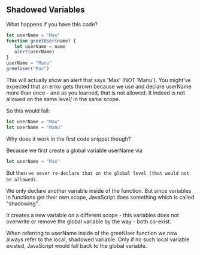 ## Shadowed Variables

What happens if you have this code?

```javascript
let userName = "Max"
function greetUser(name) {
   let userName = name
   alert(userName)
}
userName = "Manu"
greetUser("Max")
```

This will actually show an alert that says 'Max' (NOT 'Manu'). You might've expected that an error gets thrown because we use and declare userName more than once - and as you learned, that is not allowed. It indeed is not allowed on the same level/ in the same scope.

So this would fail:

```javascript
let userName = "Max"
let userName = "Manu"
```

Why does it work in the first code snippet though?

Because we first create a global variable userName via

```javascript
let userName = "Max"
```

But then `we never re-declare that on the global level (that would not be allowed)`.

We only declare another variable inside of the function. But since variables in functions get their own scope, JavaScript does something which is called "shadowing".

It creates a new variable on a different scope - this variables does not overwrite or remove the global variable by the way - both co-exist.

When referring to userName inside of the greetUser function we now always refer to the local, shadowed variable. Only if no such local variable existed, JavaScript would fall back to the global variable.
